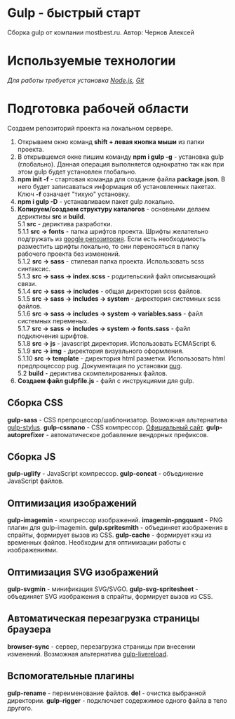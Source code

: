 # Gulp - быстрый старт
Сборка gulp от компании mostbest.ru. Автор: Чернов Алексей

# Используемые технологии
_Для работы требуется установка [Node.js](https://nodejs.org/en/), [Git](https://git-scm.com/)_

# Подготовка рабочей области
Создаем репозиторий проекта на локальном сервере.  
1. Открываем окно команд **shift + левая кнопка мыши** из папки проекта.
1. В открывшемся окне пишим команду **npm i gulp -g** - установка gulp (глобально). Данная операция выполняется однократно так как при этом gulp будет установлен глобально.  
1. **npm init -f** - стартовая команда для создание файла **package.json**. В него будет записаваться информация об установленных пакетах. Ключ **-f** означает "тихую" установку.  
1. **npm i gulp -D** - устанавливаем пакет gulp локально.
1. **Копируем/создаем структуру каталогов** - основными делаем дериктивы **src** и **build**.  
5.1 **src** - дериктива разработки.  
5.1.1 **src -> fonts** - папка шрифтов проекта. Шрифты желательно подгружать из [google репозитория](https://fonts.google.com/).  Если есть необходимость разместить шрифты локально, то они переносяться в папку рабочего проекта без изменений.  
5.1.2 **src -> sass** - стилевая папка проекта. Использовать scss синтаксис.  
5.1.3 **src -> sass -> index.scss** - родительский файл описывающий связи.  
5.1.4 **src -> sass -> includes** - общая директория scss файлов.  
5.1.5 **src -> sass -> includes -> system** - директория системных scss файлов.  
5.1.6 **src -> sass -> includes -> system -> variables.sass** - файл системных переменых.  
5.1.7 **src -> sass -> includes -> system -> fonts.sass** - файл подключения шрифтов.   
5.1.8 **src -> js** - javascript директория. Использовать ECMAScript 6.  
5.1.9 **src -> img** - директория визуального оформления.  
5.1.10 **src -> template** - директория html разметки. Использовать html предпроцессор pug. Документация по установки [pug](https://github.com/MostBest/gulp_pug).  
5.2 **build** - дериктива скомпелированных файлов. 
1. **Создаем файл gulpfile.js** - файл с инструкциями для gulp.


## Сборка CSS
**gulp-sass** - CSS препроцессор/шаблонизатор. Возможная альтернатива [gulp-stylus](http://stylus-lang.com/). 
**gulp-cssnano** - CSS компрессор. [Официальный сайт](http://cssnano.co/).
**gulp-autoprefixer** - автоматическое добавление вендорных префиксов. 

## Сборка JS
**gulp-uglify** - JavaScript компрессор. 
**gulp-concat** - объединение JavaScript файлов. 

## Оптимизация изображений
**gulp-imagemin** - компрессор изображений. 
**imagemin-pngquant** - PNG плагин для gulp-imagemin.
**gulp.spritesmith** - объединяет изображения в спрайты, формирует вызов из CSS.
**gulp-cache** - формирует кэш из временных файлов. Необходим для оптимизации работы с изображениями. 

## Оптимизация SVG изображений
**gulp-svgmin** - минификация SVG/SVGO.
**gulp-svg-spritesheet** - объединяет SVG изображения в спрайты, формирует вызов из CSS.

## Автоматическая перезагрузка страницы браузера
**browser-sync** - сервер, перезагрузка страницы при внесении изменений. Возможная альтернатива [gulp-livereload](https://www.npmjs.com/package/livereload).

## Вспомогательные плагины
**gulp-rename** - переименование файлов.
**del** - очистка выбранной директории. 
**gulp-rigger** - подключает содержимое одного файла в тело другого. 
